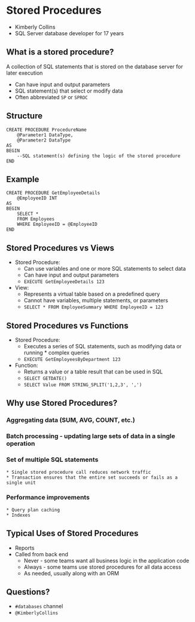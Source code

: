 # Stored Procedures
* Kimberly Collins
* SQL Server database developer for 17 years

## What is a stored procedure?
A collection of SQL statements that is stored on the database server for later execution
* Can have input and output parameters
* SQL statement(s) that select or modify data
* Often abbreviated `SP` or `SPROC`

## Structure
    CREATE PROCEDURE ProcedureName
        @Parameter1 DataType,
        @Parameter2 DataType
    AS
    BEGIN
        --SQL statement(s) defining the logic of the stored procedure
    END

## Example
    CREATE PROCEDURE GetEmployeeDetails
        @EmployeeID INT
    AS
    BEGIN
        SELECT * 
        FROM Employees 
        WHERE EmployeeID = @EmployeeID
    END

## Stored Procedures vs Views
* Stored Procedure:
    * Can use variables and one or more SQL statements to select data
    * Can have input and output parameters
    * `EXECUTE GetEmployeeDetails 123`
* View:
    * Represents a virtual table based on a predefined query
    * Cannot have variables, multiple statements, or parameters
    * `SELECT * FROM EmployeeSummary WHERE EmployeeID = 123`

## Stored Procedures vs Functions
* Stored Procedure: 
    * Executes a series of SQL statements, such as modifying data or running * complex queries
    * `EXECUTE GetEmployeesByDepartment 123`
* Function: 
    * Returns a value or a table result that can be used in SQL
    * `SELECT GETDATE()`
    * `SELECT Value FROM STRING_SPLIT('1,2,3', ',')`

## Why use Stored Procedures?

### Aggregating data (SUM, AVG, COUNT, etc.)

### Batch processing - updating large sets of data in a single operation

### Set of multiple SQL statements
    * Single stored procedure call reduces network traffic
    * Transaction ensures that the entire set succeeds or fails as a single unit

### Performance improvements
    * Query plan caching
    * Indexes

## Typical Uses of Stored Procedures
* Reports
* Called from back end
  * Never - some teams want all business logic in the application code
  * Always - some teams use stored procedures for all data access
  * As needed, usually along with an ORM

## Questions?
* `#databases` channel
* `@KimberlyCollins`
